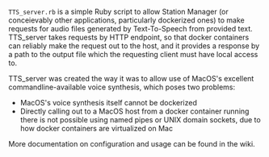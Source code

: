 `TTS_server.rb` is a simple Ruby script to allow Station Manager (or conceievably other applications, particularly dockerized ones) to make requests for audio files generated by Text-To-Speech from provided text. TTS_server takes requests by HTTP endpoint, so that docker containers can reliably make the request out to the host, and it provides a response by a path to the output file which the requesting client must have local access to.

TTS_server was created the way it was to allow use of MacOS's excellent commandline-available voice synthesis, which poses two problems:

- MacOS's voice synthesis itself cannot be dockerized
- Directly calling out to a MacOS host from a docker container running there is not possible using named pipes or UNIX domain sockets, due to how docker containers are virtualized on Mac

More documentation on configuration and usage can be found in the wiki.